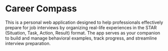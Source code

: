 # Career Compass
This is a personal web application designed to help professionals effectively prepare for job interviews by organizing real-life experiences in the STAR (Situation, Task, Action, Result) format. The app serves as your companion to build and manage behavioral examples, track progress, and streamline interview preparation.
